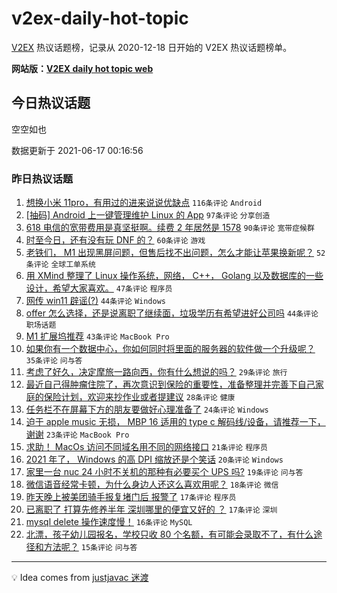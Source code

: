 # v2ex-daily-hot-topic

[V2EX](https://www.v2ex.com/) 热议话题榜，记录从 2020-12-18 日开始的 V2EX 热议话题榜单。

**网站版：[V2EX daily hot topic web](https://boojack.github.io/v2ex-daily-hot-topic-web/)**

## 今日热议话题

<!-- TODAY BEGIN -->

空空如也

数据更新于 2021-06-17 00:16:56

<!-- TODAY END -->

### 昨日热议话题

<!-- YESTERDAY BEGIN -->

1. [想换小米 11pro，有用过的进来说说优缺点](https://www.v2ex.com/t/783663) `116条评论` `Android`
1. [[抽码] Android 上一键管理维护 Linux 的 App](https://www.v2ex.com/t/783655) `97条评论` `分享创造`
1. [618 电信的宽带费用是真坚挺啊。续费 2 年居然是 1578](https://www.v2ex.com/t/783680) `90条评论` `宽带症候群`
1. [时至今日，还有没有玩 DNF 的？](https://www.v2ex.com/t/783723) `60条评论` `游戏`
1. [老铁们， M1 出现黑屏问题，但售后找不出问题，怎么才能让苹果换新呢？](https://www.v2ex.com/t/783702) `52条评论` `全球工单系统`
1. [用 XMind 整理了 Linux 操作系统，网络， C++， Golang 以及数据库的一些设计，希望大家喜欢。](https://www.v2ex.com/t/783649) `47条评论` `程序员`
1. [网传 win11 辟谣(?)](https://www.v2ex.com/t/783699) `44条评论` `Windows`
1. [offer 怎么选择，还是说离职了继续面，垃圾学历有希望进好公司吗](https://www.v2ex.com/t/783721) `44条评论` `职场话题`
1. [M1 扩展坞推荐](https://www.v2ex.com/t/783638) `43条评论` `MacBook Pro`
1. [如果你有一个数据中心，你如何同时将里面的服务器的软件做一个升级呢？](https://www.v2ex.com/t/783807) `35条评论` `问与答`
1. [考虑了好久，决定摩旅一路向西，你有什么想说的吗？](https://www.v2ex.com/t/783791) `29条评论` `旅行`
1. [最近自己得肿瘤住院了，再次意识到保险的重要性，准备整理并完善下自己家庭的保险计划，欢迎来抄作业或者提建议](https://www.v2ex.com/t/783731) `28条评论` `健康`
1. [任务栏不在屏幕下方的朋友要做好心理准备了](https://www.v2ex.com/t/783792) `24条评论` `Windows`
1. [迫于 apple music 无损， MBP 16 适用的 type c 解码线/设备，请推荐一下，谢谢](https://www.v2ex.com/t/783712) `23条评论` `MacBook Pro`
1. [求助！ MacOs 访问不同域名用不同的网络接口](https://www.v2ex.com/t/783718) `21条评论` `程序员`
1. [2021 年了， Windows 的高 DPI 缩放还是个笑话](https://www.v2ex.com/t/783713) `20条评论` `Windows`
1. [家里一台 nuc 24 小时不关机的那种有必要买个 UPS 吗?](https://www.v2ex.com/t/783637) `19条评论` `问与答`
1. [微信语音经常卡顿，为什么身边人还这么喜欢用呢？](https://www.v2ex.com/t/783774) `18条评论` `微信`
1. [昨天晚上被美团骑手报复堵门后 报警了](https://www.v2ex.com/t/783802) `17条评论` `程序员`
1. [已离职了 打算先修养半年 深圳哪里的便宜又好的 ？](https://www.v2ex.com/t/783717) `17条评论` `深圳`
1. [mysql delete 操作速度慢！](https://www.v2ex.com/t/783664) `16条评论` `MySQL`
1. [北漂，孩子幼儿园报名，学校只收 80 个名额，有可能会录取不了，有什么途径和方法呢？](https://www.v2ex.com/t/783760) `15条评论` `问与答`

<!-- YESTERDAY END -->

---

💡 Idea comes from [justjavac 迷渡](https://github.com/justjavac/)
